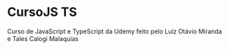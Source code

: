 # CursoJS TS
 Curso de JavaScript e TypeScript da Udemy feito pelo Luiz Otávio Miranda e Tales Calogi Malaquias
